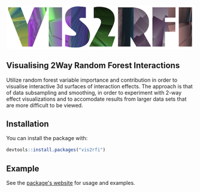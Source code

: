 
<!-- README.md is generated from README.Rmd. Please edit that file -->
 

<img src="man/figures/logo_vis2rfi_last.png" style="border-style: none;"/>

Visualising 2Way Random Forest Interactions
-------------------------------------------

Utilize random forest variable importance and contribution in order to visualise interactive 3d surfaces of interaction effects. The approach is that of data subsampling and smoothing, in order to experiment with 2-way effect visualizations and to accomodate results from larger data sets that are more difficult to be viewed.

Installation
------------

You can install the package with:

``` r
devtools::install.packages("vis2rfi")
```

Example
-------

See the [package's website](https://github.com/ariKoi/vis2fi) for usage and examples.
